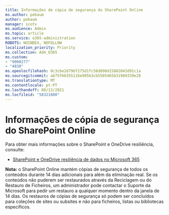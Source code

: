 ```yaml
---
title: Informações de cópia de segurança do SharePoint Online
ms.author: pebaum
author: pebaum
manager: scotv
ms.audience: Admin
ms.topic: article
ms.service: o365-administration
ROBOTS: NOINDEX, NOFOLLOW
localization_priority: Priority
ms.collection: Adm_O365
ms.custom:
- "9000277"
- "4838"
ms.openlocfilehash: 0c3cbe2d796f275d1fc58d890d15882043d91c1a
ms.sourcegitcommit: ab75f66355116e995b3cb5505465b31989339e28
ms.translationtype: MT
ms.contentlocale: pt-PT
ms.lasthandoff: 08/13/2021
ms.locfileid: "58321800"
---
```

# <a name="sharepoint-online-backup-information"></a>Informações de cópia de segurança do SharePoint Online

Para obter mais informações sobre o SharePoint e OneDrive resiliência, consulte:

- [SharePoint e OneDrive resiliência de dados no Microsoft 365](https://docs.microsoft.com/compliance/assurance/assurance-sharepoint-onedrive-data-resiliency)

**Nota:** o SharePoint Online mantém cópias de segurança de todos os conteúdos durante 14 dias adicionais para além da eliminação real. Se os conteúdos não [](https://support.microsoft.com/office/restore-deleted-items-from-the-site-collection-recycle-bin-5fa924ee-16d7-487b-9a0a-021b9062d14b) puderem ser restaurados através da Reciclagem ou do Restauro de Ficheiros, [](https://support.microsoft.com/office/restore-your-onedrive-fa231298-759d-41cf-bcd0-25ac53eb8a15)um administrador pode contactar o Suporte da Microsoft para pedir um restauro a qualquer momento dentro da janela de 14 dias. Os restauros de cópias de segurança só podem ser concluídos para coleções de sites ou subsites e não para ficheiros, listas ou bibliotecas específicos.
